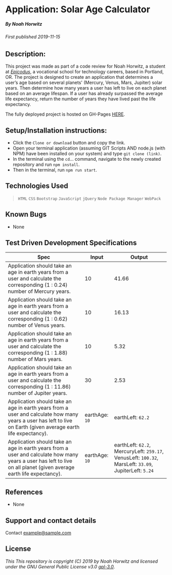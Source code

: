 # Application: **Solar Age Calculator**

##### By Noah Horwitz

###### _First published 2019-11-15_

## Description:
This project was made as part of a code review for Noah Horwitz, a student at _[Epicodus](http://www.epicodus.com)_, a vocational school for technology careers, based in Portland, OR. The project is designed to create an application that determines a user’s age based on several planets' (Mercury, Venus, Mars, Jupiter) solar years. Then determine how many years a user has left to live on each planet based on an average lifespan. If a user has already surpassed the average life expectancy, return the number of years they have lived past the life expectancy.

The fully deployed project is hosted on GH-Pages [HERE](https://nhhor.github.io/solar-age-calculator).

## Setup/Installation instructions:
* Click the `Clone or download` button and copy the link.
* Open your terminal application (assuming GIT Scripts AND node.js (with NPM) have been installed on your system) and type `git clone (link)`.
* In the terminal using the `cd`... command, navigate to the newly created repository and run `npm install`.
* Then in the terminal, run `npm run start`.
<!-- * In the newly created ./dist folder, double click on "index.html" to open the file in the web browser of your choosing. -->

## Technologies Used
> `HTML`
> `CSS`
> `Bootstrap`
> `JavaScript`
> `jQuery`
> `Node Package Manager`
> `WebPack`

## Known Bugs
* None

## Test Driven Development Specifications

|Spec|Input|Output|
|-|-|-|
|Application should take an age in earth years from a user and calculate the corresponding (1 : 0.24) number of Mercury years.|10|41.66|
|Application should take an age in earth years from a user and calculate the corresponding (1 : 0.62) number of Venus years.|10|16.13|
|Application should take an age in earth years from a user and calculate the corresponding (1 : 1.88) number of Mars years.|10|5.32|
|Application should take an age in earth years from a user and calculate the corresponding (1 : 11.86) number of Jupiter years.|30|2.53|
|Application should take an age in earth years from a user and calculate how many years a user has left to live on Earth (given average earth life expectancy).|earthAge: `10`|earthLeft: `62.2`|
|Application should take an age in earth years from a user and calculate how many years a user has left to live on all planet (given average earth life expectancy).|earthAge: `10`|earthLeft: `62.2`, MercuryLeft: `259.17`, VenusLeft: `100.32`, MarsLeft: `33.09`, JupiterLeft: `5.24`|

## References
* None

## Support and contact details
Contact [example@sample.com](mailto:example@sample.com)

## License
_This This repository is copyright (C) 2019 by Noah Horwitz and licensed under the GNU General Public License v3.0 [gpl-3.0](https://www.gnu.org/licenses/gpl-3.0.en.html)_.

